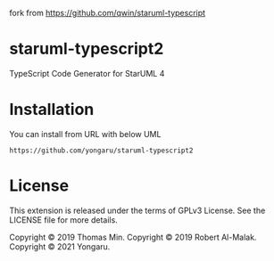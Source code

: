 fork from https://github.com/qwin/staruml-typescript


# staruml-typescript2
TypeScript Code Generator for StarUML 4

# Installation
You can install from URL with below UML
```
https://github.com/yongaru/staruml-typescript2
```

# License
This extension is released under the terms of GPLv3 License. See the LICENSE file for more details.

Copyright © 2019 Thomas Min.
Copyright © 2019 Robert Al-Malak.
Copyright © 2021 Yongaru.
